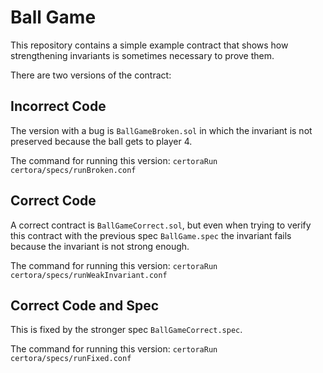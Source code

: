 # Ball Game

This repository contains a simple example contract that shows how strengthening
invariants is sometimes necessary to prove them.

There are two versions of the contract:

## Incorrect Code

The version with a bug is `BallGameBroken.sol` in which the invariant is not preserved because the ball gets
to player 4.

The command for running this version:
```certoraRun certora/specs/runBroken.conf```

## Correct Code

A correct contract is `BallGameCorrect.sol`, but even when trying to verify this contract with the previous spec `BallGame.spec` the invariant fails because the invariant is not strong enough.

The command for running this version:
```certoraRun certora/specs/runWeakInvariant.conf```

## Correct Code and Spec

This is fixed by the stronger spec `BallGameCorrect.spec`.

The command for running this version:
```certoraRun certora/specs/runFixed.conf```




